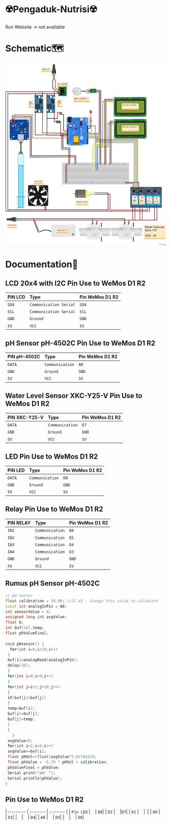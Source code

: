 # ☢️Pengaduk-Nutrisi☢️
Run Website -> not available

# 

# Schematic🗺️
![Wiring](https://github.com/NugrohoESBB/PengadukNutrisi-PI/blob/main/SchematicSystem.jpg)

# 

# Documentation📒
## LCD 20x4 with I2C Pin Use to WeMos D1 R2

| PIN LCD | Type     | Pin WeMos D1 R2| 
| :-------- | :------- |  :------- |
| `SDA` | `Communication Serial` |`SDA` |
| `SCL` | `Communication Serial` |`SCL`|
| `GND` | `Ground` |`GND`|
| `5V` | `VCC` | `5V`|

## 

## pH Sensor pH-4502C Pin Use to WeMos D1 R2

| PIN pH-4502C | Type     | Pin WeMos D1 R2| 
| :-------- | :------- |  :------- |
| `DATA` | `Communication` |`A0`|
| `GND` | `Ground` |`GND`|
| `5V` | `VCC` | `5V`|

## 

## Water Level Sensor XKC-Y25-V Pin Use to WeMos D1 R2

| PIN XKC-Y25-V | Type     | Pin WeMos D1 R2| 
| :-------- | :------- |  :------- |
| `DATA` | `Communication` |`D7`|
| `GND` | `Ground` |`GND`|
| `5V` | `VCC` | `5V`|

## 

## LED Pin Use to WeMos D1 R2

| PIN LED | Type     | Pin WeMos D1 R2| 
| :-------- | :------- |  :------- |
| `DATA` | `Communication` |`D8`|
| `GND` | `Ground` |`GND`|
| `5V` | `VCC` | `5V`|

## 

## Relay Pin Use to WeMos D1 R2

| PIN RELAY| Type     | Pin WeMos D1 R2| 
| :-------- | :------- |  :------- |
| `IN1` | `Communication` |`D6`|
| `IN2` | `Communication` |`D5`|
| `IN3` | `Communication` |`D4`|
| `IN4` | `Communication` |`D3`|
| `GND` | `Ground` |`GND`|
| `5V` | `VCC` | `5V`|

## 

## Rumus pH Sensor pH-4502C
```c++
// pH sensor
float calibration = 30.00; //21.42 - change this value to calibrate
const int analogInPin = A0; 
int sensorValue = 0; 
unsigned long int avgValue; 
float b;
int buf[10],temp;
float phValueFinal;

void pHsensor() {
  for(int i=0;i<10;i++) 
 { 
 buf[i]=analogRead(analogInPin);
 delay(30);
 }
 for(int i=0;i<9;i++)
 {
 for(int j=i+1;j<10;j++)
 {
 if(buf[i]>buf[j])
 {
 temp=buf[i];
 buf[i]=buf[j];
 buf[j]=temp;
 }
 }
   }
 avgValue=0;
 for(int i=2;i<8;i++)
 avgValue+=buf[i];
 float pHVol=(float)avgValue*5.0/1024/6;
 float phValue = -5.70 * pHVol + calibration;
 phValueFinal = phValue;
 Serial.print("pH: ");
 Serial.println(phValue);
}
```
## Pin Use to WeMos D1 R2
 
| :-------- | :------- |  :------- |
| `Pin LED` | ` ` | `D8`|
| `D2` | ` ` |`D7`|
| `D1` | ` ` |` `|
| `D0` | ` ` | `D3`|
| ` ` | ` ` | `D4`|
| `A0` | ` ` | `D5`|
| ` ` | ` ` | `D6`|
